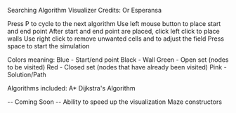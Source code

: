 
Searching Algorithm Visualizer
Credits: Or Esperansa

Press P to cycle to the next algorithm
Use left mouse button to place start and end point
After start and end point are placed, click left click to place walls
Use right click to remove unwanted cells and to adjust the field
Press space to start the simulation

Colors meaning:
Blue - Start/end point
Black - Wall
Green - Open set (nodes to be visited)
Red - Closed set (nodes that have already been visited)
Pink - Solution/Path

Algorithms included:
A*
Dijkstra's Algorithm


-- Coming Soon --
Ability to speed up the visualization
Maze constructors